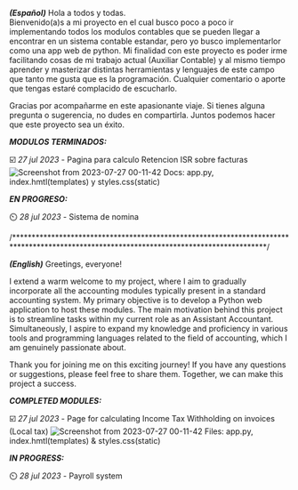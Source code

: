 _**(Español)**_
Hola a todos y todas.  
Bienvenido(a)s a mi proyecto en el cual busco poco a poco ir implementando todos los modulos contables que se 
pueden llegar a encontrar en un sistema contable estandar, pero yo busco implementarlor como una app web de python.
Mi finalidad con este proyecto es poder irme facilitando cosas de mi trabajo actual (Auxiliar Contable) y al mismo 
tiempo aprender y masterizar distintas herramientas y lenguajes de este campo que tanto me gusta que es la programación.
Cualquier comentario o aporte que tengas estaré complacido de escucharlo. 

Gracias por acompañarme en este apasionante viaje. Si tienes alguna pregunta o sugerencia, no dudes en compartirla. Juntos podemos hacer que este proyecto sea un éxito.

_**MODULOS TERMINADOS:**_

 ☑️ _27 jul 2023_ - Pagina para calculo Retencion ISR sobre facturas 
![Screenshot from 2023-07-27 00-11-42](https://github.com/JonthLever/ISR-TAX/assets/121318635/c49cd248-b404-4ddb-bcb7-1b1302406ad9)
Docs: app.py, index.hmtl(templates) y styles.css(static)

_**EN PROGRESO:**_

⏲️ _28 jul 2023_ - Sistema de nomina


/*****************************************************************************************************************************************/


_**(English)**_
Greetings, everyone!

I extend a warm welcome to my project, where I aim to gradually incorporate all the accounting modules typically present in 
a standard accounting system. My primary objective is to develop a Python web application to host these modules.
The main motivation behind this project is to streamline tasks within my current role as an Assistant Accountant. 
Simultaneously, I aspire to expand my knowledge and proficiency in various tools and programming languages related 
to the field of accounting, which I am genuinely passionate about.

Thank you for joining me on this exciting journey! If you have any questions or suggestions, please feel free to share them. Together, we can make this project a success.

_**COMPLETED MODULES:**_

☑️ _27 jul 2023_ -  Page for calculating Income Tax Withholding on invoices (Local tax)
![Screenshot from 2023-07-27 00-11-42](https://github.com/JonthLever/ISR-TAX/assets/121318635/c35b5134-817d-4b6a-8672-53ccdc924c87)
Files: app.py, index.hmtl(templates) & styles.css(static)


_**IN PROGRESS:**_

⏲️ _28 jul 2023_ - Payroll system
